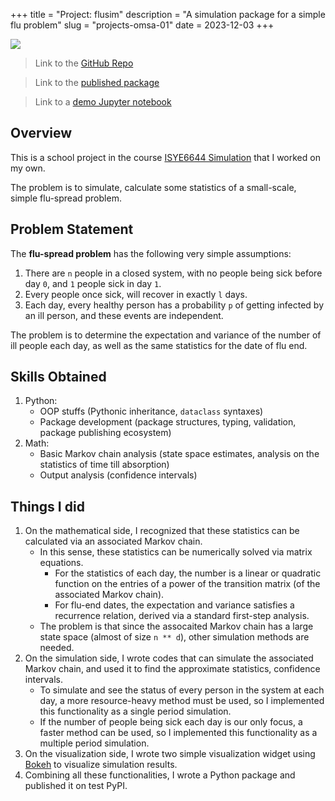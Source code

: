 +++
title = "Project: flusim"
description = "A simulation package for a simple flu problem"
slug = "projects-omsa-01"
date = 2023-12-03
+++

![](../flusim.png)

> Link to the [GitHub Repo](https://github.com/ZebraAlgebra/flusim)

> Link to the [published package](https://test.pypi.org/project/flusim/)

> Link to a [demo Jupyter notebook](https://htmlpreview.github.io/?https://github.com/ZebraAlgebra/flusim/blob/main/notebooks/package_demo.html)

## Overview

This is a school project in the course [ISYE6644 Simulation](https://omscs.gatech.edu/isye-6644-simulation-and-modeling-engineering-and-science) that I worked on my own.

The problem is to simulate, calculate some statistics of a small-scale, simple flu-spread problem.

## Problem Statement

The **flu-spread problem** has the following very simple assumptions:

1. There are `n` people in a closed system, with no people being sick before day `0`, and `1` people sick in day `1`.
2. Every people once sick, will recover in exactly `l` days.
3. Each day, every healthy person has a probability `p` of getting infected by an ill person, and these events are independent.

The problem is to determine the expectation and variance of the number of ill people each day, as well as the same statistics for the date of flu end.

## Skills Obtained

1. Python:
   - OOP stuffs (Pythonic inheritance, `dataclass` syntaxes)
   - Package development (package structures, typing, validation, package publishing ecosystem)
2. Math:
   - Basic Markov chain analysis (state space estimates, analysis on the statistics of time till absorption)
   - Output analysis (confidence intervals)

## Things I did

1. On the mathematical side, I recognized that these statistics can be calculated via an associated Markov chain.
   - In this sense, these statistics can be numerically solved via matrix equations.
     - For the statistics of each day, the number is a linear or quadratic function on the entries of a power of the transition matrix (of the associated Markov chain).
     - For flu-end dates, the expectation and variance satisfies a recurrence relation, derived via a standard first-step analysis.
   - The problem is that since the assocaited Markov chain has a large state space (almost of size `n ** d`), other simulation methods are needed.
2. On the simulation side, I wrote codes that can simulate the associated Markov chain, and used it to find the approximate statistics, confidence intervals.
   - To simulate and see the status of every person in the system at each day, a more resource-heavy method must be used, so I implemented this functionality as a single period simulation.
   - If the number of people being sick each day is our only focus, a faster method can be used, so I implemented this functionality as a multiple period simulation.
3. On the visualization side, I wrote two simple visualization widget using [Bokeh](https://bokeh.org/) to visualize simulation results.
4. Combining all these functionalities, I wrote a Python package and published it on test PyPI.
